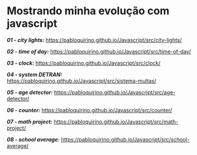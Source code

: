 # Mostrando minha evolução com javascript
 
_**01 - city lights:**_  https://pabloquirino.github.io/Javascript/src/city-lights/

_**02 - time of day:**_ https://pabloquirino.github.io/Javascript/src/time-of-day/

_**03 - clock:**_ https://pabloquirino.github.io/Javascript/src/clock/

_**04 - system DETRAN:**_ https://pabloquirino.github.io/Javascript/src/sistema-multas/

_**05 - age detector:**_ https://pabloquirino.github.io/Javascript/src/age-detector/

_**06 - counter:**_ https://pabloquirino.github.io/Javascript/src/counter/

_**07 - math project:**_ https://pabloquirino.github.io/Javascript/src/math-project/

_**08 - school average:**_ https://pabloquirino.github.io/Javascript/src/school-average/




